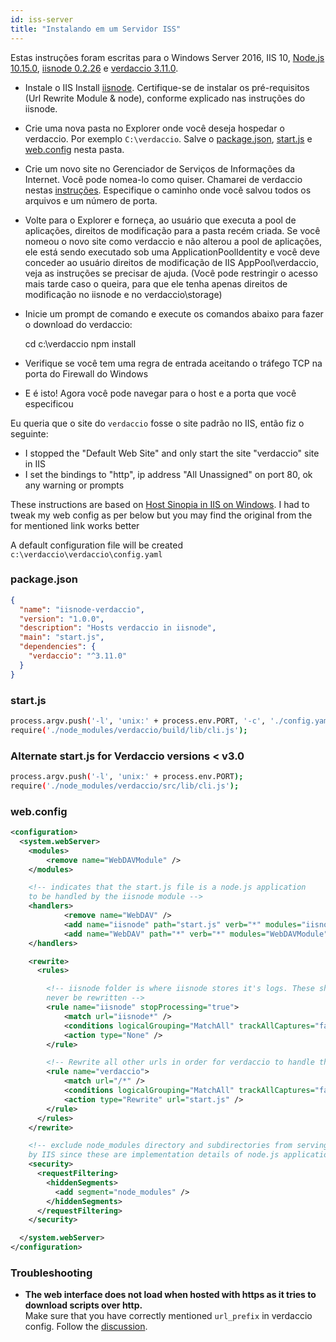 ```yaml
---
id: iss-server
title: "Instalando em um Servidor ISS"
---
```


Estas instruções foram escritas para o Windows Server 2016, IIS 10, [Node.js 10.15.0](https://nodejs.org/), [iisnode 0.2.26](https://github.com/Azure/iisnode) e [verdaccio 3.11.0](https://github.com/verdaccio/verdaccio).

- Instale o IIS Install [iisnode](https://github.com/Azure/iisnode). Certifique-se de instalar os pré-requisitos (Url Rewrite Module & node), conforme explicado nas instruções do iisnode.
- Crie uma nova pasta no Explorer onde você deseja hospedar o verdaccio. Por exemplo `C:\verdaccio`. Salve o [package.json](#packagejson), [start.js](#startjs) e [web.config](#webconfig) nesta pasta.
- Crie um novo site no Gerenciador de Serviços de Informações da Internet. Você pode nomea-lo como quiser. Chamarei de verdaccio nestas [instruções](http://www.iis.net/learn/manage/configuring-security/application-pool-identities). Especifique o caminho onde você salvou todos os arquivos e um número de porta.
- Volte para o Explorer e forneça, ao usuário que executa a pool de aplicações, direitos de modificação para a pasta recém criada. Se você nomeou o novo site como verdaccio e não alterou a pool de aplicações, ele está sendo executado sob uma ApplicationPoolIdentity e você deve conceder ao usuário direitos de modificação de IIS AppPool\verdaccio, veja as instruções se precisar de ajuda. (Você pode restringir o acesso mais tarde caso o queira, para que ele tenha apenas direitos de modificação no iisnode e no verdaccio\storage)
- Inicie um prompt de comando e execute os comandos abaixo para fazer o download do verdaccio:

    cd c:\verdaccio
    npm install
    

- Verifique se você tem uma regra de entrada aceitando o tráfego TCP na porta do Firewall do Windows
- E é isto! Agora você pode navegar para o host e a porta que você especificou

Eu queria que o site do `verdaccio` fosse o site padrão no IIS, então fiz o seguinte:

- I stopped the "Default Web Site" and only start the site "verdaccio" site in IIS
- I set the bindings to "http", ip address "All Unassigned" on port 80, ok any warning or prompts

These instructions are based on [Host Sinopia in IIS on Windows](https://gist.github.com/HCanber/4dd8409f79991a09ac75). I had to tweak my web config as per below but you may find the original from the for mentioned link works better

A default configuration file will be created `c:\verdaccio\verdaccio\config.yaml`

### package.json

```json
{
  "name": "iisnode-verdaccio",
  "version": "1.0.0",
  "description": "Hosts verdaccio in iisnode",
  "main": "start.js",
  "dependencies": {
    "verdaccio": "^3.11.0"
  }
}
```

### start.js

```bash
process.argv.push('-l', 'unix:' + process.env.PORT, '-c', './config.yaml'); 
require('./node_modules/verdaccio/build/lib/cli.js');
```

### Alternate start.js for Verdaccio versions < v3.0

```bash
process.argv.push('-l', 'unix:' + process.env.PORT);
require('./node_modules/verdaccio/src/lib/cli.js');
```

### web.config

```xml
<configuration>
  <system.webServer>
    <modules>
        <remove name="WebDAVModule" />
    </modules>

    <!-- indicates that the start.js file is a node.js application
    to be handled by the iisnode module -->
    <handlers>
            <remove name="WebDAV" />
            <add name="iisnode" path="start.js" verb="*" modules="iisnode" resourceType="Unspecified" requireAccess="Execute" />
            <add name="WebDAV" path="*" verb="*" modules="WebDAVModule" resourceType="Unspecified" requireAccess="Execute" />
    </handlers>

    <rewrite>
      <rules>

        <!-- iisnode folder is where iisnode stores it's logs. These should
        never be rewritten -->
        <rule name="iisnode" stopProcessing="true">
            <match url="iisnode*" />
            <conditions logicalGrouping="MatchAll" trackAllCaptures="false" />
            <action type="None" />
        </rule>

        <!-- Rewrite all other urls in order for verdaccio to handle these -->
        <rule name="verdaccio">
            <match url="/*" />
            <conditions logicalGrouping="MatchAll" trackAllCaptures="false" />
            <action type="Rewrite" url="start.js" />
        </rule>
      </rules>
    </rewrite>

    <!-- exclude node_modules directory and subdirectories from serving
    by IIS since these are implementation details of node.js applications -->
    <security>
      <requestFiltering>
        <hiddenSegments>
          <add segment="node_modules" />
        </hiddenSegments>
      </requestFiltering>
    </security>

  </system.webServer>
</configuration>
```

### Troubleshooting

- **The web interface does not load when hosted with https as it tries to download scripts over http.**  
    Make sure that you have correctly mentioned `url_prefix` in verdaccio config. Follow the [discussion](https://github.com/verdaccio/verdaccio/issues/622).